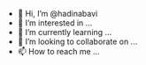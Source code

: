 - 👋 Hi, I’m @hadinabavi
- 👀 I’m interested in ...
- 🌱 I’m currently learning ...
- 💞️ I’m looking to collaborate on ...
- 📫 How to reach me ...

<!---
hadinabavi/hadinabavi is a ✨ special ✨ repository because its `README.md` (this file) appears on your GitHub profile.
You can click the Preview link to take a look at your changes.
--->
